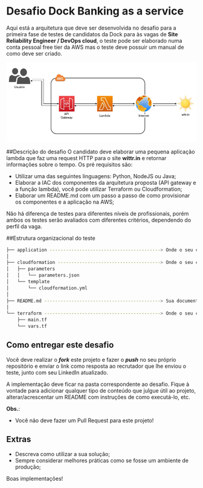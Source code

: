 # Desafio Dock Banking as a service

Aqui está a arquitetura que deve ser desenvolvida no desafio para a primeira fase de testes de candidatos da Dock para às vagas de **Site Reliability Engineer / DevOps cloud**, o teste pode ser elaborado numa conta pessoal free tier da AWS mas o teste deve possuir um manual de como deve ser criado.

![image 1](pictures/1.jpg)

##Descrição do desafio
O candidato deve elaborar uma pequena aplicação lambda que faz uma request HTTP para o site **wittr.in** e retornar informações sobre o tempo.
Os pré requisitos são:
- Utilizar uma das seguintes linguagens: Python, NodeJS ou Java;
- Elaborar a IAC dos componentes da arquitetura proposta (API gateway e a função lambda), você pode utilizar Terraform ou Cloudformation;
- Elaborar um README.md com um passo a passo de como provisionar os componentes e a aplicação na AWS;

Não há diferença de testes para diferentes níveis de profissionais, porém ambos os testes serão avaliados com diferentes critérios, dependendo do perfil da vaga.

##Estrutura organizacional do teste
```bash
├── application -----------------------------------------> Onde o seu código deve estar armazenado;
│
├── cloudformation --------------------------------------> Onde o seu código Cloudformation deve estar armazenado caso escolha utilizar essa ferramenta;
│   ├── parameters
│   │   └── parameters.json
│   └── template
│       └── cloudformation.yml
│
├── README.md -------------------------------------------> Sua documentação com o passo a passo de como subir os componentes e a aplicação na AWS;
│
└── terraform -------------------------------------------> Onde o seu código Terraform deve estar armazenado caso escolha utilizar essa ferramenta;
    ├── main.tf
    └── vars.tf
```

## Como entregar este desafio
Você deve realizar o _**fork**_ este projeto e fazer o **_push_** no seu próprio repositório e enviar o link como resposta ao recrutador que lhe enviou o teste, junto com seu LinkedIn atualizado.

A implementação deve ficar na pasta correspondente ao desafio. Fique à vontade para adicionar qualquer tipo de conteúdo que julgue útil ao projeto, alterar/acrescentar um README com instruções de como executá-lo, etc.

**Obs.**:
- Você não deve fazer um Pull Request para este projeto!

## Extras

- Descreva como utilizar a sua solução;
- Sempre considerar melhores práticas como se fosse um ambiente de produção;


Boas implementações! 

